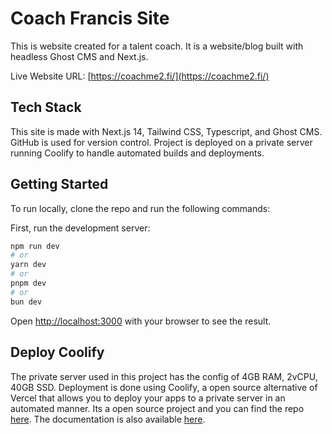 # Coach Francis Site

This is website created for a talent coach. It is a website/blog built with headless Ghost CMS and Next.js.

Live Website URL: [https://coachme2.fi/](https://coachme2.fi/)

## Tech Stack

This site is made with Next.js 14, Tailwind CSS, Typescript, and Ghost CMS. GitHub is used for version control. Project is deployed on a private server running Coolify to handle automated builds and deployments.

## Getting Started

To run locally, clone the repo and run the following commands:

First, run the development server:

```bash
npm run dev
# or
yarn dev
# or
pnpm dev
# or
bun dev
```

Open [http://localhost:3000](http://localhost:3000) with your browser to see the result.

## Deploy Coolify

The private server used in this project has the config of 4GB RAM, 2vCPU, 40GB SSD. Deployment is done using Coolify, a open source alternative of Vercel that allows you to deploy your apps to a private server in an automated manner. Its a open source project and you can find the repo [here](https://github.com/coollabsio/coolify). The documentation is also available [here](https://coolify.io/docs/getting-started).
